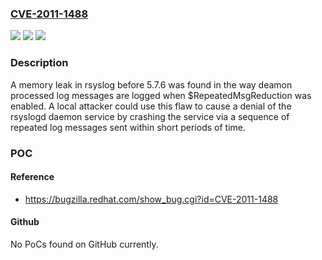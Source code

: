 ### [CVE-2011-1488](https://cve.mitre.org/cgi-bin/cvename.cgi?name=CVE-2011-1488)
![](https://img.shields.io/static/v1?label=Product&message=rsyslog&color=blue)
![](https://img.shields.io/static/v1?label=Version&message=before%205.7.6%20&color=brightgreen)
![](https://img.shields.io/static/v1?label=Vulnerability&message=Memory%20Leak&color=brightgreen)

### Description

A memory leak in rsyslog before 5.7.6 was found in the way deamon processed log messages are logged when $RepeatedMsgReduction was enabled. A local attacker could use this flaw to cause a denial of the rsyslogd daemon service by crashing the service via a sequence of repeated log messages sent within short periods of time.

### POC

#### Reference
- https://bugzilla.redhat.com/show_bug.cgi?id=CVE-2011-1488

#### Github
No PoCs found on GitHub currently.

